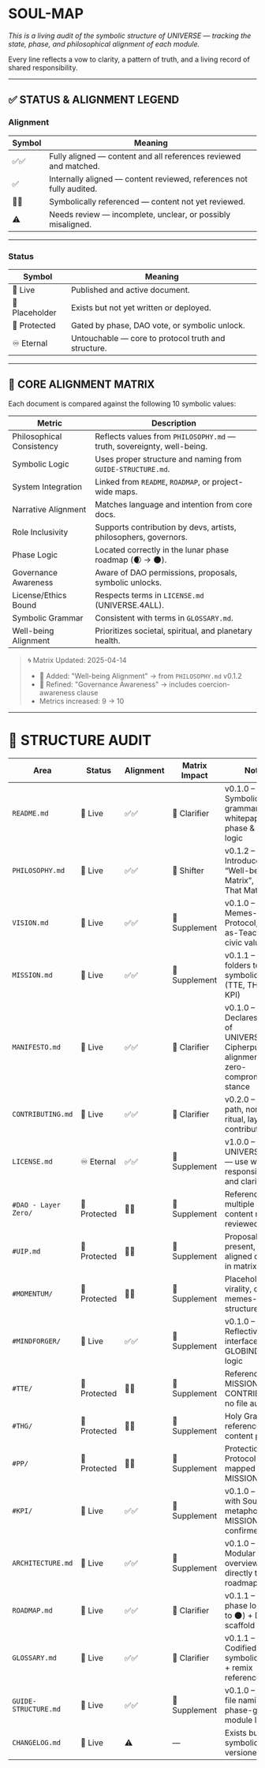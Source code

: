 # SOUL-MAP

_This is a living audit of the symbolic structure of UNIVERSE — tracking the state, phase, and philosophical alignment of each module._

Every line reflects a vow to clarity, a pattern of truth, and a living record of shared responsibility.

---

## ✅ STATUS & ALIGNMENT LEGEND

### Alignment

| Symbol   | Meaning |
|----------|---------|
| ✅✅       | Fully aligned — content and all references reviewed and matched. |
| ✅         | Internally aligned — content reviewed, references not fully audited. |
| 🔗✅       | Symbolically referenced — content not yet reviewed. |
| ⚠️         | Needs review — incomplete, unclear, or possibly misaligned. |

---

### Status

| Symbol         | Meaning |
|----------------|---------|
| 📘 Live         | Published and active document. |
| 📎 Placeholder  | Exists but not yet written or deployed. |
| 🔐 Protected    | Gated by phase, DAO vote, or symbolic unlock. |
| ♾️ Eternal      | Untouchable — core to protocol truth and structure. |

---

## 🧬 CORE ALIGNMENT MATRIX

Each document is compared against the following 10 symbolic values:

| Metric                  | Description |
|--------------------------|-------------|
| Philosophical Consistency | Reflects values from `PHILOSOPHY.md` — truth, sovereignty, well-being. |
| Symbolic Logic           | Uses proper structure and naming from `GUIDE-STRUCTURE.md`. |
| System Integration       | Linked from `README`, `ROADMAP`, or project-wide maps. |
| Narrative Alignment      | Matches language and intention from core docs. |
| Role Inclusivity         | Supports contribution by devs, artists, philosophers, governors. |
| Phase Logic              | Located correctly in the lunar phase roadmap (🌒 → 🌑). |
| Governance Awareness     | Aware of DAO permissions, proposals, symbolic unlocks. |
| License/Ethics Bound     | Respects terms in `LICENSE.md` (UNIVERSE.4ALL). |
| Symbolic Grammar         | Consistent with terms in `GLOSSARY.md`. |
| Well-being Alignment     | Prioritizes societal, spiritual, and planetary health. |

> 🌀 Matrix Updated: 2025-04-14  
> - 🔺 Added: "Well-being Alignment" → from `PHILOSOPHY.md` v0.1.2  
> - 🔸 Refined: "Governance Awareness" → includes coercion-awareness clause  
> - Metrics increased: 9 → 10

---

# 📂 STRUCTURE AUDIT

| Area                  | Status          | Alignment | Matrix Impact | Notes |
|-----------------------|-----------------|-----------|----------------|-------|
| `README.md`           | 📘 Live         | ✅✅       | 🔸 Clarifier   | v0.1.0 – Symbolic grammar, whitepaper, phase & path logic |
| `PHILOSOPHY.md`       | 📘 Live         | ✅✅       | 🔺 Shifter     | v0.1.2 – Introduced “Well-being Matrix”, “Truth That Matters” |
| `VISION.md`           | 📘 Live         | ✅✅       | 🔹 Supplement  | v0.1.0 – Memes-as-Protocol, Tool-as-Teacher, civic values |
| `MISSION.md`          | 📘 Live         | ✅✅       | 🔹 Supplement  | v0.1.1 – Maps folders to symbolic roles (TTE, THG, PP, KPI) |
| `MANIFESTO.md`        | 📘 Live         | ✅✅       | 🔸 Clarifier   | v0.1.0 – Declares ethos of UNIVERSE.DAO, Cipherpunk alignment, zero-compromise stance |
| `CONTRIBUTING.md`     | 📘 Live         | ✅✅       | 🔸 Clarifier   | v0.2.0 – 7-role path, non-code ritual, layered contribution |
| `LICENSE.md`          | ♾️ Eternal      | ✅✅       | 🔹 Supplement  | v1.0.0 – UNIVERSE.4ALL — use with responsibility and clarity |
| `#DAO - Layer Zero/`  | 🔐 Protected    | 🔗✅       | 🔹 Supplement  | Referenced in multiple layers; content not reviewed |
| `#UIP.md`             | 🔐 Protected    | 🔗✅       | 🔹 Supplement  | Proposal format present, not yet aligned or linked in matrix |
| `#MOMENTUM/`          | 🔐 Protected    | 🔗✅       | 🔹 Supplement  | Placeholder for virality, culture, memes-as-structure |
| `#MINDFORGER/`        | 📘 Live         | ✅✅       | 🔹 Supplement  | v0.1.0 – Reflective interface for GLOBIND ethics logic |
| `#TTE/`               | 🔐 Protected    | 🔗✅       | 🔹 Supplement  | Referenced in MISSION + CONTRIBUTING; no file audit yet |
| `#THG/`               | 🔐 Protected    | 🔗✅       | 🔹 Supplement  | Holy Grail logic referenced; content pending |
| `#PP/`                | 🔐 Protected    | 🔗✅       | 🔹 Supplement  | Protection Protocol mapped in MISSION |
| `#KPI/`               | 📘 Live         | ✅✅       | 🔹 Supplement  | v0.1.0 – “KPI with Soul” metaphor from MISSION confirmed |
| `ARCHITECTURE.md`     | 📘 Live         | ✅✅       | 🔹 Supplement  | v0.1.0 – Modular overview maps directly to roadmap |
| `ROADMAP.md`          | 📘 Live         | ✅✅       | 🔸 Clarifier   | v0.1.1 – Lunar phase logic (🌒 to 🌑) + DAO scaffold |
| `GLOSSARY.md`         | 📘 Live         | ✅✅       | 🔸 Clarifier   | v0.1.1 – Codified symbolic terms + remix references |
| `GUIDE-STRUCTURE.md`  | 📘 Live         | ✅✅       | 🔹 Supplement  | v0.1.0 – Ritual file naming + phase-gated module logic |
| `CHANGELOG.md`        | 📘 Live         | ⚠️        | —              | Exists but not symbolically versioned yet |
